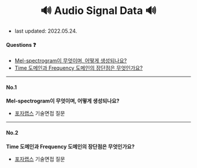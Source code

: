 <div align='center'>
  <h1>🔊 Audio Signal Data 🔊</h1>
</div>


- last updated: 2022.05.24.

#### Questions ❓

- [Mel-spectrogram이 무엇이며, 어떻게 생성되나요?](#no1)
- [Time 도메인과 Frequency 도메인의 장단점은 무엇인가요?](#no2)

---
#### No.1

**Mel-spectrogram이 무엇이며, 어떻게 생성되나요?**

- [포자랩스](../../company_infos/music/PozaLabs.md) 기술면접 질문



---

#### No.2

**Time 도메인과 Frequency 도메인의 장단점은 무엇인가요?**

- [포자랩스](../../company_infos/music/PozaLabs.md) 기술면접 질문



